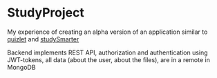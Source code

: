 # StudyProject
My experience of creating an alpha version of an application similar to <a href='https://quizlet.com'>quizlet</a> and <a href='https://studysmarter.de'>studySmarter</a>

Backend implements REST API, authorization and authentication using JWT-tokens, all data (about the user, about the files), are in a remote in MongoDB
